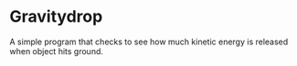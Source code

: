 Gravitydrop
===========

A simple program that checks to see how much kinetic energy is released when object hits ground.
